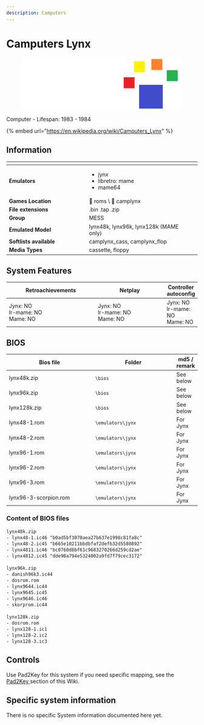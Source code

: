 ```yaml
---
description: Camputers
---
```


# Camputers Lynx

<div align="left">

<figure><picture><source srcset="https://raw.githubusercontent.com/fabricecaruso/es-theme-carbon/91d85c7849cc550b0cac4e75cb8e0923d3b61b5e/art/logos/camplynx-w.svg" media="(prefers-color-scheme: dark)"><img src="https://raw.githubusercontent.com/fabricecaruso/es-theme-carbon/91d85c7849cc550b0cac4e75cb8e0923d3b61b5e/art/logos/camplynx.svg" alt=""></picture><figcaption></figcaption></figure>

</div>

Computer - Lifespan: 1983 - 1984

{% embed url="https://en.wikipedia.org/wiki/Camputers_Lynx" %}

## Information

<table data-header-hidden><thead><tr><th width="197"></th><th></th><th data-hidden></th></tr></thead><tbody><tr><td><strong>Emulators</strong></td><td><ul><li>jynx</li><li>libretro: mame</li><li>mame64</li></ul></td><td></td></tr><tr><td><strong>Games Location</strong></td><td><span data-gb-custom-inline data-tag="emoji" data-code="1f4c1">📁</span> roms \ <span data-gb-custom-inline data-tag="emoji" data-code="1f4c2">📂</span> camplynx</td><td></td></tr><tr><td><strong>File extensions</strong></td><td>.bin .tap .zip</td><td></td></tr><tr><td><strong>Group</strong></td><td>MESS</td><td></td></tr><tr><td><strong>Emulated Model</strong></td><td>lynx48k, lynx96k, lynx128k (MAME only)</td><td></td></tr><tr><td><strong>Softlists available</strong></td><td>camplynx_cass, camplynx_flop</td><td></td></tr><tr><td><strong>Media Types</strong></td><td>cassette, floppy</td><td></td></tr></tbody></table>

## System Features

<table><thead><tr><th width="245">Retroachievements</th><th width="200">Netplay</th><th>Controller autoconfig</th></tr></thead><tbody><tr><td>Jynx: NO<br>lr-mame: NO<br>Mame: NO</td><td>Jynx: NO<br>lr-mame: NO<br>Mame: NO</td><td>Jynx: NO<br>lr-mame: NO<br>Mame: NO</td></tr></tbody></table>

## BIOS

<table><thead><tr><th width="253">Bios file</th><th width="229.03610108303252">Folder</th><th>md5 / remark</th></tr></thead><tbody><tr><td>lynx48k.zip</td><td><code>\bios</code></td><td>See below</td></tr><tr><td>lynx96k.zip</td><td><code>\bios</code></td><td>See below</td></tr><tr><td>lynx128k.zip</td><td><code>\bios</code></td><td>See below</td></tr><tr><td>lynx48-1.rom</td><td><code>\emulators\jynx</code></td><td>For Jynx</td></tr><tr><td>lynx48-2.rom</td><td><code>\emulators\jynx</code></td><td>For Jynx</td></tr><tr><td>lynx96-1.rom</td><td><code>\emulators\jynx</code></td><td>For Jynx</td></tr><tr><td>lynx96-2.rom</td><td><code>\emulators\jynx</code></td><td>For Jynx</td></tr><tr><td>lynx96-3.rom</td><td><code>\emulators\jynx</code></td><td>For Jynx</td></tr><tr><td>lynx96-3-scorpion.rom</td><td><code>\emulators\jynx</code></td><td>For Jynx</td></tr></tbody></table>

### Content of BIOS files

```
lynx48k.zip
- lynx48-1.ic46 "b0ad5bf3070aea27b637e1998c81fa8c"
- lynx48-2.ic45 "b665e10211bbdbfaf2defb32d5580892"
- lynx4811.ic46 "bc0760d8bf61c9683270266d259cd2ae"
- lynx4812.ic45 "dde90a794e5324002a9fd7f79cec3172"

lynx96k.zip
- danish96k3.ic44
- dosrom.rom
- lynx9644.ic44
- lynx9645.ic45
- lynx9646.ic46
- skorprom.ic44

lynx128k.zip
- dosrom.rom
- lynx128-1.ic1
- lynx128-2.ic2
- lynx128-3.ic3
```

## Controls

Use Pad2Key for this system if you need specific mapping, see the [Pad2Key ](../../../../en/controllers/pad2key.md)section of this Wiki.

## Specific system information

There is no specific System information documented here yet.
